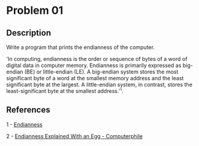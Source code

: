 # Problem 01

## Description
Write a program that prints the endianness of the computer.

'In computing, endianness is the order or sequence of bytes of a word of digital data in computer memory.
Endianness is primarily expressed as big-endian (BE) or little-endian (LE).
A big-endian system stores the most significant byte of a word at the smallest memory address and the least significant byte at the largest.
A little-endian system, in contrast, stores the least-significant byte at the smallest address.'¹.

## References
1 - [Endianness](https://en.wikipedia.org/wiki/Endianness)

2 - [Endianness Explained With an Egg - Computerphile](https://www.youtube.com/watch?v=NcaiHcBvDR4)